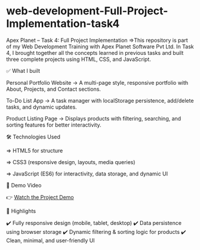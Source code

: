 # web-development-Full-Project-Implementation-task4
Apex Planet – Task 4: Full Project Implementation
  =>This repository is part of my Web Development Training with Apex Planet Software Pvt Ltd.
In Task 4, I brought together all the concepts learned in previous tasks and built three complete projects using HTML, CSS, and JavaScript.

✅ What I built

Personal Portfolio Website → A multi-page style, responsive portfolio with About, Projects, and Contact sections.

To-Do List App → A task manager with localStorage persistence, add/delete tasks, and dynamic updates.

Product Listing Page → Displays products with filtering, searching, and sorting features for better interactivity.

🛠️ Technologies Used

=> HTML5 for structure

=> CSS3 (responsive design, layouts, media queries)

=> JavaScript (ES6) for interactivity, data storage, and dynamic UI

🎥 Demo Video

👉 [Watch the Project Demo](https://www.linkedin.com/posts/prabu-k001_apexplanet-webdevelopment-html-activity-7380196696158470145-XCT9?utm_source=share&utm_medium=member_desktop&rcm=ACoAAFj7d1UBQLxRv7tOlEaIpLQM1ZAjvBNxdxA)

📌 Highlights

✔️ Fully responsive design (mobile, tablet, desktop)
✔️ Data persistence using browser storage
✔️ Dynamic filtering & sorting logic for products
✔️ Clean, minimal, and user-friendly UI
